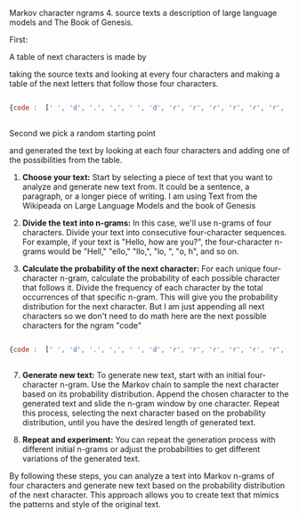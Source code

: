 Markov character ngrams 4. source texts a description of large language models and The Book of Genesis.

First:

A table of next characters is made by

taking the  source texts  and looking at every four characters and making a table of the next letters that follow those four characters.

``` javascript

{code :  [' ', 'd', '.', ',', ' ', 'd', 'r', 'r', 'r', 'r', 'r', 'r', 'r', 'r', 'r', 'r', 'r', 'r']}
 
```


Second we pick a random starting point

and generated the text by looking at each four characters and adding one of the possibilities from the table.

1. **Choose your text:** Start by selecting a piece of text that you want to analyze and generate new text from. It could be a sentence, a paragraph, or a longer piece of writing. I am using Text from the Wikipeada on Large Language Models and  the book of Genesis 

2. **Divide the text into n-grams:** In this case, we'll use n-grams of four characters. Divide your text into consecutive four-character sequences. For example, if your text is "Hello, how are you?", the four-character n-grams would be "Hell," "ello," "llo,", "lo, ", "o, h", and so on.

4. **Calculate the probability of the next character:** For each unique four-character n-gram, calculate the probability of each possible character that follows it. Divide the frequency of each character by the total occurrences of that specific n-gram. This will give you the probability distribution for the next character. But I am just appending all next characters so we don't need to do math  here are the next possible characters for the ngram "code"

``` javascript

{code :  [' ', 'd', '.', ',', ' ', 'd', 'r', 'r', 'r', 'r', 'r', 'r', 'r', 'r', 'r', 'r', 'r', 'r']}
 
```

7. **Generate new text:** To generate new text, start with an initial four-character n-gram. Use the Markov chain to sample the next character based on its probability distribution. Append the chosen character to the generated text and slide the n-gram window by one character. Repeat this process, selecting the next character based on the probability distribution, until you have the desired length of generated text.

8. **Repeat and experiment:** You can repeat the generation process with different initial n-grams or adjust the probabilities to get different variations of the generated text.

By following these steps, you can analyze a text into Markov n-grams of four characters and generate new text based on the probability distribution of the next character. This approach allows you to create text that mimics the patterns and style of the original text.
